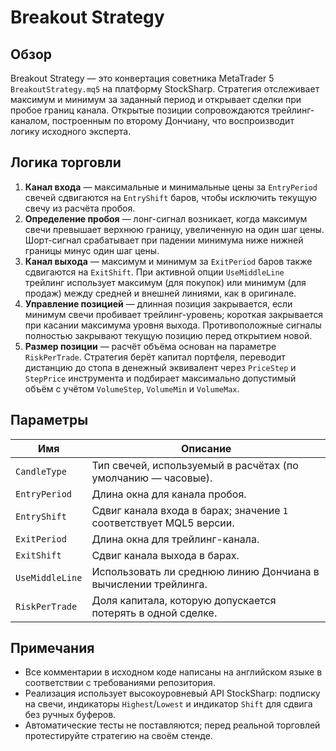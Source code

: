 # Breakout Strategy

## Обзор

Breakout Strategy — это конвертация советника MetaTrader 5 `BreakoutStrategy.mq5` на платформу StockSharp. Стратегия отслеживает максимум и минимум за заданный период и открывает сделки при пробое границ канала. Открытые позиции сопровождаются трейлинг-каналом, построенным по второму Дончиану, что воспроизводит логику исходного эксперта.

## Логика торговли

1. **Канал входа** — максимальные и минимальные цены за `EntryPeriod` свечей сдвигаются на `EntryShift` баров, чтобы исключить текущую свечу из расчёта пробоя.
2. **Определение пробоя** — лонг-сигнал возникает, когда максимум свечи превышает верхнюю границу, увеличенную на один шаг цены. Шорт-сигнал срабатывает при падении минимума ниже нижней границы минус один шаг цены.
3. **Канал выхода** — максимум и минимум за `ExitPeriod` баров также сдвигаются на `ExitShift`. При активной опции `UseMiddleLine` трейлинг использует максимум (для покупок) или минимум (для продаж) между средней и внешней линиями, как в оригинале.
4. **Управление позицией** — длинная позиция закрывается, если минимум свечи пробивает трейлинг-уровень; короткая закрывается при касании максимума уровня выхода. Противоположные сигналы полностью закрывают текущую позицию перед открытием новой.
5. **Размер позиции** — расчёт объёма основан на параметре `RiskPerTrade`. Стратегия берёт капитал портфеля, переводит дистанцию до стопа в денежный эквивалент через `PriceStep` и `StepPrice` инструмента и подбирает максимально допустимый объём с учётом `VolumeStep`, `VolumeMin` и `VolumeMax`.

## Параметры

| Имя | Описание |
| --- | --- |
| `CandleType` | Тип свечей, используемый в расчётах (по умолчанию — часовые). |
| `EntryPeriod` | Длина окна для канала пробоя. |
| `EntryShift` | Сдвиг канала входа в барах; значение `1` соответствует MQL5 версии. |
| `ExitPeriod` | Длина окна для трейлинг-канала. |
| `ExitShift` | Сдвиг канала выхода в барах. |
| `UseMiddleLine` | Использовать ли среднюю линию Дончиана в вычислении трейлинга. |
| `RiskPerTrade` | Доля капитала, которую допускается потерять в одной сделке. |

## Примечания

- Все комментарии в исходном коде написаны на английском языке в соответствии с требованиями репозитория.
- Реализация использует высокоуровневый API StockSharp: подписку на свечи, индикаторы `Highest`/`Lowest` и индикатор `Shift` для сдвига без ручных буферов.
- Автоматические тесты не поставляются; перед реальной торговлей протестируйте стратегию на своём стенде.
